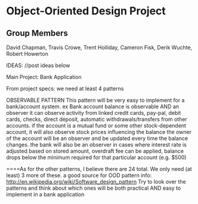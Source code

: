 # Object-Oriented Design Project
## Group Members 
David Chapman, Travis Crowe, Trent Holliday, Cameron Fisk, Derik Wuchte, Robert Howerton

IDEAS: //post ideas below

Main Project: Bank Application

From project specs: we need at least 4 patterns

OBSERVABLE PATTERN
This pattern will be very easy to implement for a bank/account system. ex
  Bank account balance is observable AND an observer
  it can observe activity from linked credit cards, pay-pal, debit cards, checks, direct deposit, automatic           withdrawals/transfers from other accounts. if the account is a mutual fund or some other stock-dependent account, it will also observe stock prices influencing the balance
  the owner of the account will be an observer and be updated every time the balance changes. the bank will also be an observer in cases where interest rate is adjusted based on stored amount, overdraft fee can be applied, balance drops below the minimum required for that particular account (e.g. $500)
  
====As for the other patterns, I believe there are 24 total. We only need (at least) 3 more of these.
a good source for OOD pattern info: http://en.wikipedia.org/wiki/Software_design_pattern
Try to look over the patterns and think about which ones will be both practical AND easy to implement in a bank application
